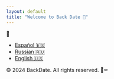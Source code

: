 ```yaml
---
layout: default
title: "Welcome to Back Date 🖤"
---
```


👅

- [Español 🇪🇸](es.md)
- [Russian 🇷🇺](ru.md)
- [English 🇺🇸](en.md)

© 2024 BackDate. All rights reserved. 🖤⚰️


